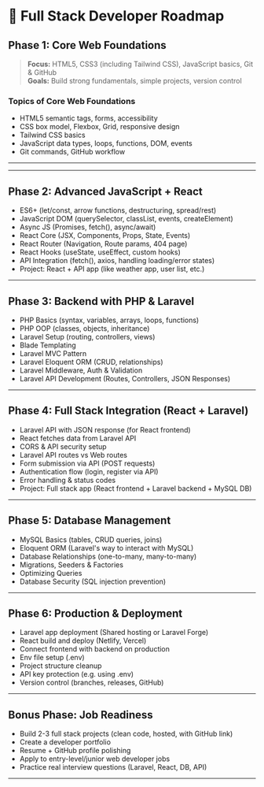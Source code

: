 # 🚀 Full Stack Developer Roadmap 

## Phase 1: Core Web Foundations
> **Focus:** HTML5, CSS3 (including Tailwind CSS), JavaScript basics, Git & GitHub  
> **Goals:** Build strong fundamentals, simple projects, version control

### **Topics of Core Web Foundations**
- HTML5 semantic tags, forms, accessibility    
- CSS box model, Flexbox, Grid, responsive design    
- Tailwind CSS basics    
- JavaScript data types, loops, functions, DOM, events    
- Git commands, GitHub workflow

---


---

## Phase 2: Advanced JavaScript + React

- ES6+ (let/const, arrow functions, destructuring, spread/rest)    
- JavaScript DOM (querySelector, classList, events, createElement)    
- Async JS (Promises, fetch(), async/await)    
- React Core (JSX, Components, Props, State, Events)    
- React Router (Navigation, Route params, 404 page)    
- React Hooks (useState, useEffect, custom hooks)    
- API Integration (fetch(), axios, handling loading/error states)    
- Project: React + API app (like weather app, user list, etc.)    

---

## Phase 3: Backend with PHP & Laravel

- PHP Basics (syntax, variables, arrays, loops, functions)    
- PHP OOP (classes, objects, inheritance)    
- Laravel Setup (routing, controllers, views)    
- Blade Templating    
- Laravel MVC Pattern    
- Laravel Eloquent ORM (CRUD, relationships)    
- Laravel Middleware, Auth & Validation    
- Laravel API Development (Routes, Controllers, JSON Responses)    

---

## Phase 4: Full Stack Integration (React + Laravel)

- Laravel API with JSON response (for React frontend)    
- React fetches data from Laravel API    
- CORS & API security setup    
- Laravel API routes vs Web routes    
- Form submission via API (POST requests)    
- Authentication flow (login, register via API)    
- Error handling & status codes    
- Project: Full stack app (React frontend + Laravel backend + MySQL DB)    

---

## Phase 5: Database Management

- MySQL Basics (tables, CRUD queries, joins)    
- Eloquent ORM (Laravel's way to interact with MySQL)    
- Database Relationships (one-to-many, many-to-many)    
- Migrations, Seeders & Factories    
- Optimizing Queries    
- Database Security (SQL injection prevention)    

---

## Phase 6: Production & Deployment

- Laravel app deployment (Shared hosting or Laravel Forge)    
- React build and deploy (Netlify, Vercel)    
- Connect frontend with backend on production    
- Env file setup (.env)    
- Project structure cleanup    
- API key protection (e.g. using .env)    
- Version control (branches, releases, GitHub)    

---

## Bonus Phase: Job Readiness

- Build 2-3 full stack projects (clean code, hosted, with GitHub link)    
- Create a developer portfolio    
- Resume + GitHub profile polishing    
- Apply to entry-level/junior web developer jobs    
- Practice real interview questions (Laravel, React, DB, API)

---


